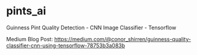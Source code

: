 # pints_ai
Guinness Pint Quality Detection - CNN Image Classifier - Tensorflow

Medium Blog Post: https://medium.com/@conor_shirren/guinness-quality-classifier-cnn-using-tensorflow-78753b3a083b
